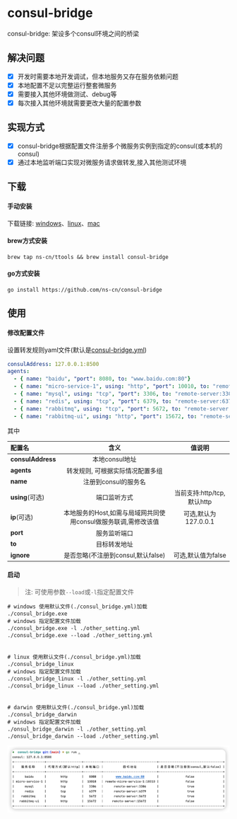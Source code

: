# consul-bridge
consul-bridge: 架设多个consul环境之间的桥梁

## 解决问题

- [x] 开发时需要本地开发调试，但本地服务又存在服务依赖问题
- [x] 本地配置不足以完整运行整套微服务
- [x] 需要接入其他环境做测试、debug等
- [x] 每次接入其他环境就需要更改大量的配置参数 

## 实现方式
- [x] consul-bridge根据配置文件注册多个微服务实例到指定的consul(或本机的consul)
- [x] 通过本地监听端口实现对微服务请求做转发,接入其他测试环境

## 下载
#### 手动安装
下载链接: [windows](./built/consul_bridge_win.exe)、[linux](./built/consul_bridge_linux)、[mac](./built/consul_bridge_darwin)

#### brew方式安装
```
brew tap ns-cn/ttools && brew install consul-bridge
```

#### go方式安装
```shell
go install https://github.com/ns-cn/consul-bridge
```

## 使用

#### 修改配置文件
设置转发规则yaml文件(默认是[consul-bridge.yml](./consul-bridge.yml))
```yaml
consulAddress: 127.0.0.1:8500
agents:
  - { name: "baidu", "port": 8080, to: "www.baidu.com:80"}
  - { name: "micro-service-1", using: "http", "port": 10010, to: "remote-micro-service-1:10010"}
  - { name: "mysql", using: "tcp", "port": 3306, to: "remote-server:3306", ignore: true}
  - { name: "redis", using: "tcp", "port": 6379, to: "remote-server:6379", ignore: true}
  - { name: "rabbitmq", using: "tcp", "port": 5672, to: "remote-server:5672", ignore: true}
  - { name: "rabbitmq-ui", using: "http", "port": 15672, to: "remote-server:15672"}
```
其中

| 配置名               |                  含义                   |         值说明          |
|:------------------|:-------------------------------------:|:--------------------:|
| **consulAddress** |              本地consul地址               |                      |
| **agents**        |           转发规则, 可根据实际情况配置多组           |                      |
| **name**          |             注册到consul的服务名             |                      |
| **using**(可选)     |                端口监听方式                 | 当前支持:http/tcp,默认http |
| **ip**(可选)        | 本地服务的Host,如需与局域网共同使用consul做服务联调,需修改该值 |   可选,默认为127.0.0.1    |
| **port**          |                服务监听端口                 |                      |
| **to**            |                目标转发地址                 |                      |
| **ignore**        |       是否忽略(不注册到consul,默认false)        |     可选,默认值为false     |
#### 启动
> 注: 可使用参数```--load```或```-l```指定配置文件
```shell
# windows 使用默认文件(./consul_bridge.yml)加载
./consul_bridge.exe
# windows 指定配置文件加载
./consul_bridge.exe -l ./other_setting.yml
./consul_bridge.exe --load ./other_setting.yml


# linux 使用默认文件(./consul_bridge.yml)加载
./consul_bridge_linux
# windows 指定配置文件加载
./consul_bridge_linux -l ./other_setting.yml
./consul_bridge_linux --load ./other_setting.yml


# darwin 使用默认文件(./consul_bridge.yml)加载
./consul_bridge_darwin
# windows 指定配置文件加载
./onsul_bridge_darwin -l ./other_setting.yml
./onsul_bridge_darwin --load ./other_setting.yml
```

![运行实例](./examples/demo.png)